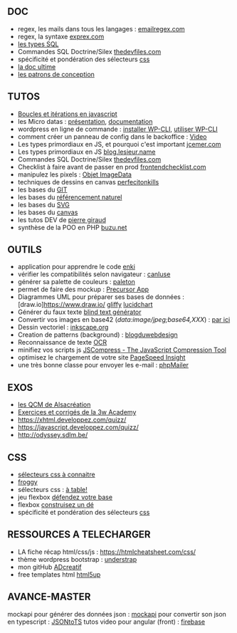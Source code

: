 ## DOC
- regex, les mails dans tous les langages : [emailregex.com](http://emailregex.com/)
- regex, la syntaxe [exprex.com](http://www.expreg.com/rewrite.php)
- [les types SQL](https://www.w3schools.com/sql/sql_datatypes.asp)
- Commandes SQL Doctrine/Silex [thedevfiles.com](https://www.thedevfiles.com/2014/08/simplifying-database-interactions-with-doctrine-dbal/)
- spécificité et pondération des sélecteurs [css](https://developer.mozilla.org/fr/docs/Apprendre/CSS/Introduction_%C3%A0_CSS/La_cascade_et_l_h%C3%A9ritage)
- [la doc ultime](https://devdocs.io/)
- [les patrons de conception](https://fr.wikipedia.org/wiki/Patron_de_conception)



## TUTOS
- [Boucles et itérations en javascript](https://developer.mozilla.org/fr/docs/Web/JavaScript/Guide/Boucles_et_it%C3%A9ration)
- les Micro datas : [présentation](http://ad-creatif.com/micro-datas-pour-le-referencement/), [documentation](http://schema.org/docs/gs.html)
- wordpress en ligne de commande : [installer WP-CLI](http://wp-cli.org/fr/#installation), [utiliser WP-CLI](http://www.geekpress.fr/tuto-wp-cli-comment-installer-et-configurer-wordpress-en-moins-dune-minute-et-en-seulement-un-clic/)
- comment créer un panneau de config dans le backoffice : [Video](https://www.grafikart.fr/tutoriels/wordpress/option-panel-wordpress-358)
- Les types primordiaux en JS, et pourquoi c'est important [jcemer.com](https://jcemer.com/types-in-javascript-what-you-should-care.html)
- Les types primordiaux en JS [blog.lesieur.name](https://blog.lesieur.name/les-types-en-javascript-pour-tout-savoir/)
- Commandes SQL Doctrine/Silex [thedevfiles.com](https://www.thedevfiles.com/2014/08/simplifying-database-interactions-with-doctrine-dbal/)
- Checklist à faire avant de passer en prod [frontendchecklist.com](http://frontendchecklist.com/)
- manipulez les pixels : [Objet ImageData](https://developer.mozilla.org/fr/docs/Tutoriel_canvas/Pixel_manipulation_with_canvas)
- techniques de dessins en canvas [perfecitonkills](http://perfectionkills.com/exploring-canvas-drawing-techniques/)
- les bases du [GIT](https://www.miximum.fr/blog/enfin-comprendre-git/)
- les bases du [référencement naturel](http://ad-creatif.com/bien-referencer-son-site-augmenter-sa-visibilite-sur-le-web/)
- les bases du [SVG](https://www.alsacreations.com/tuto/lire/1421-svg-initiation-syntaxe-outils.html)
- les bases du [canvas](https://www.alsacreations.com/tuto/lire/1484-introduction.html)
- les tutos DEV de [pierre giraud](https://www.pierre-giraud.com)
- synthèse de la POO en PHP [buzu.net](https://buzut.net/poo-en-php/)


## OUTILS
- application pour apprendre le code [enki](https://play.google.com/store/apps/details?id=com.enki.insights)
- vérifier les compatibilités selon navigateur : [canIuse](http://caniuse.com/)
- générer sa palette de couleurs : [paleton](http://paletton.com/)
- permet de faire des mockup : [Precursor App](https://precursorapp.com/)
- Diagrammes UML pour préparer ses bases de données : [draw.io]https://www.draw.io/ [gliffy](https://www.gliffy.com/) [lucidchart](https://www.lucidchart.com/)
- Générer du faux texte [blind text générator](http://www.blindtextgenerator.com/fr)
- Convertir vos images en base42 (_data:image/jpeg;base64,XXX_) : [par ici](http://b64.io/)
- Dessin vectoriel : [inkscape.org](https://inkscape.org/fr/)
- Creation de patterns (background) : [blogduwebdesign](http://www.blogduwebdesign.com/ressources/5-outils-indispensables-realiser-textures-patterns-backgrounds-web-design/2365)
- Reconnaissance de texte  [OCR](http://www.free-ocr.com/)
- minifiez vos scripts js [JSCompress - The JavaScript Compression Tool](https://jscompress.com/)
- optimisez le chargement de votre site [PageSpeed Insight](https://developers.google.com/speed/pagespeed/insights/)
- une très bonne classe pour envoyer les e-mail : [phpMailer](https://github.com/PHPMailer/PHPMailer)


## EXOS
- [les QCM de Alsacréation](https://www.alsacreations.com/quiz/)
- [Exercices et corrigés de la 3w Academy](https://e.3wa.fr/my/)
- https://xhtml.developpez.com/quizz/
- https://javascript.developpez.com/quizz/
- http://odyssey.sdlm.be/

## CSS
- [sélecteurs css à connaitre](https://code.tutsplus.com/fr/tutorials/the-30-css-selectors-you-must-memorize--net-16048)
- [froggy](https://flexboxfroggy.com/#fr)
- sélecteurs css : [à table!](https://flukeout.github.io/)
- jeu flexbox [défendez votre base](http://www.flexboxdefense.com/)
- flexbox [construisez un dé](https://la-cascade.io/flexbox-un-coup-de-des/)
- spécificité et pondération des sélecteurs [css](https://developer.mozilla.org/fr/docs/Apprendre/CSS/Introduction_%C3%A0_CSS/La_cascade_et_l_h%C3%A9ritage)


## RESSOURCES A TELECHARGER
- LA fiche récap html/css/js : https://htmlcheatsheet.com/css/
- thème wordpress bootstrap : [understrap](https://github.com/holger1411/understrap)
- mon gitHub [ADcreatif](https://github.com/ADcreatif)
- free templates html [html5up](https://html5up.net/)


## AVANCE-MASTER
mockapi pour générer des données json : [mockapi](https://www.mockapi.io/)
pour convertir son json en typescript : [JSONtoTS](http://www.jsontots.com/)
tutos video pour angular (front) : [firebase](https://www.youtube.com/channel/UCP4bf6IHJJQehibu6ai__cg)
